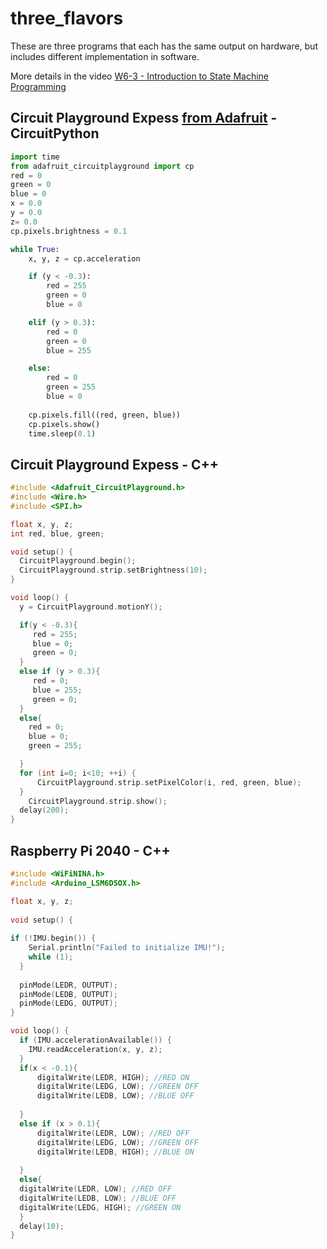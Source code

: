 # three_flavors
These are three programs that each has the same output on hardware, but includes different implementation in software.

More details in the video [W6-3 - Introduction to State Machine Programming](https://youtu.be/FPyg7os2Cbw)

## Circuit Playground Expess [from Adafruit](https://learn.adafruit.com/adafruit-circuit-playground-express) - CircuitPython

``` py
import time
from adafruit_circuitplayground import cp
red = 0
green = 0
blue = 0
x = 0.0
y = 0.0
z= 0.0
cp.pixels.brightness = 0.1

while True:
    x, y, z = cp.acceleration

    if (y < -0.3):
        red = 255
        green = 0
        blue = 0

    elif (y > 0.3):
        red = 0
        green = 0
        blue = 255

    else:
        red = 0
        green = 255
        blue = 0
    
    cp.pixels.fill((red, green, blue))
    cp.pixels.show()
    time.sleep(0.1)
```

## Circuit Playground Expess - C++

``` cpp
#include <Adafruit_CircuitPlayground.h>
#include <Wire.h>
#include <SPI.h>

float x, y, z;
int red, blue, green;

void setup() {
  CircuitPlayground.begin();
  CircuitPlayground.strip.setBrightness(10);
}

void loop() {
  y = CircuitPlayground.motionY();

  if(y < -0.3){
     red = 255;
     blue = 0;
     green = 0;
  }
  else if (y > 0.3){
     red = 0;
     blue = 255;
     green = 0;
  }
  else{
    red = 0;
    blue = 0;
    green = 255;

  }
  for (int i=0; i<10; ++i) {
      CircuitPlayground.strip.setPixelColor(i, red, green, blue);
  }
    CircuitPlayground.strip.show();
  delay(200);                                          
}
```

## Raspberry Pi 2040 - C++

``` cpp
#include <WiFiNINA.h>
#include <Arduino_LSM6DSOX.h>

float x, y, z;
 
void setup() {
  
if (!IMU.begin()) {
    Serial.println("Failed to initialize IMU!");
    while (1);
  }
  
  pinMode(LEDR, OUTPUT);
  pinMode(LEDB, OUTPUT);
  pinMode(LEDG, OUTPUT);
}

void loop() {
  if (IMU.accelerationAvailable()) {
    IMU.readAcceleration(x, y, z);
  }
  if(x < -0.1){
      digitalWrite(LEDR, HIGH); //RED ON
      digitalWrite(LEDG, LOW); //GREEN OFF
      digitalWrite(LEDB, LOW); //BLUE OFF
  
  }
  else if (x > 0.1){
      digitalWrite(LEDR, LOW); //RED OFF
      digitalWrite(LEDG, LOW); //GREEN OFF
      digitalWrite(LEDB, HIGH); //BLUE ON
      
  }
  else{
  digitalWrite(LEDR, LOW); //RED OFF
  digitalWrite(LEDB, LOW); //BLUE OFF
  digitalWrite(LEDG, HIGH); //GREEN ON
  }
  delay(10);                                          
}
```
